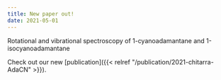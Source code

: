 ```yaml
---
title: New paper out!
date: 2021-05-01
---
```


Rotational and vibrational spectroscopy of 1-cyanoadamantane and 1-isocyanoadamantane
 
<!--more-->

Check out our new [publication]({{< relref "/publication/2021-chitarra-AdaCN" >}}).
